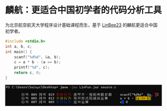 # 麟航：更适合中国初学者的代码分析工具

为北京航空航天大学程序设计基础课程而生，基于 [LinBee23](https://github.com/Linter-for-Beginners/linter-for-beginners/tree/main/LFB/LinBee/LinBee23) 的麟航更适合中国初学者。

```c
#include <stdio.h>
int a, b, c;
int main() {
	scanf("%d%d", &a, b);
	c = a * b - (a == b);
	printf("%d", c);
	return c, 0;
}
```

![](example.png)